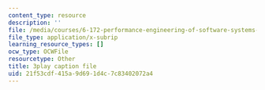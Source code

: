 ```yaml
---
content_type: resource
description: ''
file: /media/courses/6-172-performance-engineering-of-software-systems-fall-2018/21f53cdf415a9d691d4c7c83402072a4_L1ung0wil9Y.srt
file_type: application/x-subrip
learning_resource_types: []
ocw_type: OCWFile
resourcetype: Other
title: 3play caption file
uid: 21f53cdf-415a-9d69-1d4c-7c83402072a4
---
```

